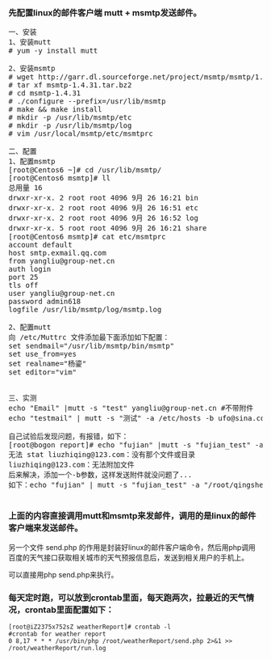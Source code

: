 ### 先配置linux的邮件客户端 mutt + msmtp发送邮件。
<pre>
一、安装 
1、安装mutt
# yum -y install mutt

2、安装msmtp
# wget http://garr.dl.sourceforge.net/project/msmtp/msmtp/1.4.31/msmtp-1.4.31.tar.bz2
# tar xf msmtp-1.4.31.tar.bz2
# cd msmtp-1.4.31
# ./configure --prefix=/usr/lib/msmtp
# make && make install
# mkdir -p /usr/lib/msmtp/etc
# mkdir -p /usr/lib/msmtp/log
# vim /usr/local/msmtp/etc/msmtprc

二、配置
1、配置msmtp
[root@Centos6 ~]# cd /usr/lib/msmtp/
[root@Centos6 msmtp]# ll
总用量 16
drwxr-xr-x. 2 root root 4096 9月 26 16:21 bin
drwxr-xr-x. 2 root root 4096 9月 26 16:51 etc
drwxr-xr-x. 2 root root 4096 9月 26 16:52 log
drwxr-xr-x. 5 root root 4096 9月 26 16:21 share
[root@Centos6 msmtp]# cat etc/msmtprc
account default
host smtp.exmail.qq.com
from yangliu@group-net.cn
auth login
port 25
tls off
user yangliu@group-net.cn
password admin618
logfile /usr/lib/msmtp/log/msmtp.log

2、配置mutt
向 /etc/Muttrc 文件添加最下面添加如下配置：
set sendmail="/usr/lib/msmtp/bin/msmtp"
set use_from=yes
set realname="杨鎏"
set editor="vim"


三、实测
echo "Email" |mutt -s "test" yangliu@group-net.cn #不带附件
echo "testmail" | mutt -s "测试" -a /etc/hosts -b ufo@sina.com #带附件

自己试验后发现问题，有报错，如下：
[root@bogon report]# echo "fujian" |mutt -s "fujian_test" -a "/root/qingshell/report/8.8.8.8.xls" liuzhiqing@123.com
无法 stat liuzhiqing@123.com：没有那个文件或目录
liuzhiqing@123.com：无法附加文件
后来解决，添加一个-b参数，这样发送附件就没问题了...
如下：echo "fujian" | mutt -s "fujian_test" -a "/root/qingshell/report/8.8.8.8.xls" -b liuzhiqing@123.com

</pre>

### 上面的内容直接调用mutt和msmtp来发邮件，调用的是linux的邮件客户端来发送邮件。

另一个文件 send.php 的作用是封装好linux的邮件客户端命令，然后用php调用百度的天气接口获取相关城市的天气预报信息后，发送到相关用户的手机上。

可以直接用php send.php来执行。

### 每天定时跑，可以放到crontab里面，每天跑两次，拉最近的天气情况，crontab里面配置如下：
	[root@iZ2375x752sZ weatherReport]# crontab -l
	#crontab for weather report
	0 8,17 * * * /usr/bin/php /root/weatherReport/send.php 2>&1 >> /root/weatherReport/run.log 

